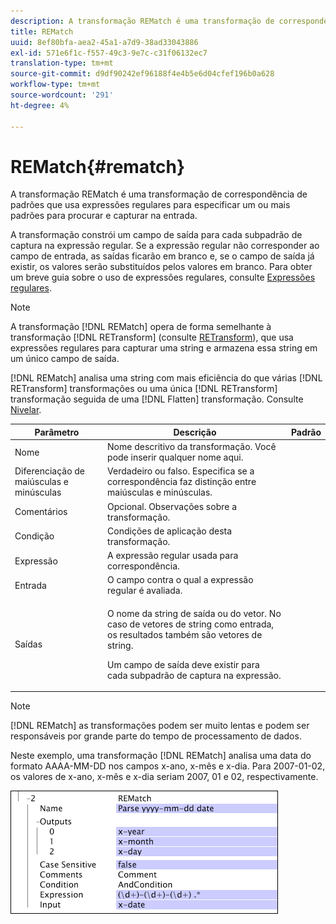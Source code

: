 ```yaml
---
description: A transformação REMatch é uma transformação de correspondência de padrões que usa expressões regulares para especificar um ou mais padrões para procurar e capturar na entrada.
title: REMatch
uuid: 8ef80bfa-aea2-45a1-a7d9-38ad33043886
exl-id: 571e6f1c-f557-49c3-9e7c-c31f06132ec7
translation-type: tm+mt
source-git-commit: d9df90242ef96188f4e4b5e6d04cfef196b0a628
workflow-type: tm+mt
source-wordcount: '291'
ht-degree: 4%

---
```


# REMatch{#rematch}

A transformação REMatch é uma transformação de correspondência de padrões que usa expressões regulares para especificar um ou mais padrões para procurar e capturar na entrada.

A transformação constrói um campo de saída para cada subpadrão de captura na expressão regular. Se a expressão regular não corresponder ao campo de entrada, as saídas ficarão em branco e, se o campo de saída já existir, os valores serão substituídos pelos valores em branco. Para obter um breve guia sobre o uso de expressões regulares, consulte [Expressões regulares](../../../../../home/c-dataset-const-proc/c-reg-exp.md#concept-070077baa419475094ef0469e92c5b9c).

>[!NOTE]
>
>A transformação [!DNL REMatch] opera de forma semelhante à transformação [!DNL RETransform] (consulte [RETransform](../../../../../home/c-dataset-const-proc/c-data-trans/c-transf-types/c-standard-transf/c-retransform.md#concept-23f80aa0bc204565b337e5c4931f6a74)), que usa expressões regulares para capturar uma string e armazena essa string em um único campo de saída.

[!DNL REMatch] analisa uma string com mais eficiência do que várias  [!DNL RETransform] transformações ou uma única  [!DNL RETransform] transformação seguida de uma  [!DNL Flatten] transformação. Consulte [Nivelar](../../../../../home/c-dataset-const-proc/c-data-trans/c-transf-types/c-standard-transf/c-flatten.md#concept-7acd351a6d2444bd960ca412ae3333ce).

<table id="table_7077578512B249E986BC79AE770CBD9A"> 
 <thead> 
  <tr> 
   <th colname="col1" class="entry"> Parâmetro </th> 
   <th colname="col2" class="entry"> Descrição </th> 
   <th colname="col3" class="entry"> Padrão </th> 
  </tr> 
 </thead>
 <tbody> 
  <tr> 
   <td colname="col1"> Nome </td> 
   <td colname="col2"> Nome descritivo da transformação. Você pode inserir qualquer nome aqui. </td> 
   <td colname="col3"></td> 
  </tr> 
  <tr> 
   <td colname="col1"> Diferenciação de maiúsculas e minúsculas </td> 
   <td colname="col2"> Verdadeiro ou falso. Especifica se a correspondência faz distinção entre maiúsculas e minúsculas. </td> 
   <td colname="col3"></td> 
  </tr> 
  <tr> 
   <td colname="col1"> Comentários </td> 
   <td colname="col2"> Opcional. Observações sobre a transformação. </td> 
   <td colname="col3"></td> 
  </tr> 
  <tr> 
   <td colname="col1"> Condição </td> 
   <td colname="col2"> Condições de aplicação desta transformação. </td> 
   <td colname="col3"></td> 
  </tr> 
  <tr> 
   <td colname="col1"> Expressão </td> 
   <td colname="col2"> A expressão regular usada para correspondência. </td> 
   <td colname="col3"></td> 
  </tr> 
  <tr> 
   <td colname="col1"> Entrada </td> 
   <td colname="col2"> O campo contra o qual a expressão regular é avaliada. </td> 
   <td colname="col3"></td> 
  </tr> 
  <tr> 
   <td colname="col1"> Saídas </td> 
   <td colname="col2"> <p>O nome da string de saída ou do vetor. No caso de vetores de string como entrada, os resultados também são vetores de string. </p> <p> Um campo de saída deve existir para cada subpadrão de captura na expressão. </p> </td> 
   <td colname="col3"></td> 
  </tr> 
 </tbody> 
</table>

>[!NOTE]
>
>[!DNL REMatch] as transformações podem ser muito lentas e podem ser responsáveis por grande parte do tempo de processamento de dados.

Neste exemplo, uma transformação [!DNL REMatch] analisa uma data do formato AAAA-MM-DD nos campos x-ano, x-mês e x-dia. Para 2007-01-02, os valores de x-ano, x-mês e x-dia seriam 2007, 01 e 02, respectivamente.

![](assets/cfg_TransformationType_REMatch.png)
